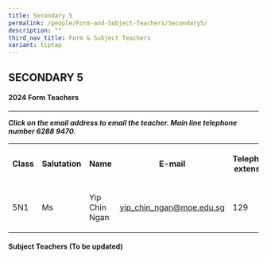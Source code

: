 ```yaml
---
title: Secondary 5
permalink: /people/Form-and-Subject-Teachers/Secondary5/
description: ""
third_nav_title: Form & Subject Teachers
variant: tiptap
---
```

<h2>SECONDARY 5</h2><h4>2024 Form Teachers</h4><hr><p><strong><em>Click on the email address to email the teacher. Main line telephone number 6288 9470.</em></strong></p><table><tbody><tr><th rowspan="1" colspan="1"><p>Class</p></th><th rowspan="1" colspan="1"><p>Salutation</p></th><th rowspan="1" colspan="1"><p>Name</p></th><th rowspan="1" colspan="1"><p>E-mail</p></th><th rowspan="1" colspan="1"><p>Telephone extension</p></th></tr><tr><td rowspan="1" colspan="1"><p>5N1</p></td><td rowspan="1" colspan="1"><p>Ms</p></td><td rowspan="1" colspan="1"><p>Yip Chin Ngan</p></td><td rowspan="1" colspan="1"><p><a href="mailto:yip_chin_ngan@moe.edu.sg" rel="noopener noreferrer nofollow" target="_blank">yip_chin_ngan@moe.edu.sg</a> </p></td><td rowspan="1" colspan="1"><p>129</p></td></tr></tbody></table><h4>Subject Teachers (To be updated)</h4><p></p><p></p>